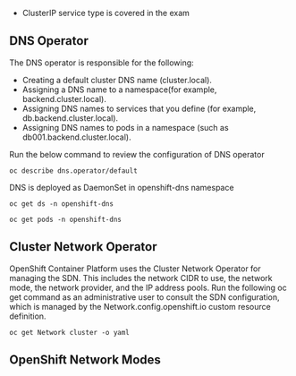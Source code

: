 * ClusterIP service type is covered in the exam

## DNS Operator
The DNS operator is responsible for the following:
- Creating a default cluster DNS name (cluster.local).
- Assigning a DNS name to a namespace(for example, backend.cluster.local).
- Assigning DNS names to services that you define (for example, db.backend.cluster.local).
- Assigning DNS names to pods in a namespace (such as db001.backend.cluster.local).

Run the below command to review the configuration of DNS operator

`oc describe dns.operator/default`

DNS is deployed as DaemonSet in openshift-dns namespace

`oc get ds -n openshift-dns`

`oc get pods -n openshift-dns`

## Cluster Network Operator
OpenShift Container Platform uses the Cluster Network Operator for managing the SDN. This includes the network CIDR to use, the network mode, the network provider, and the IP address pools.
Run the following oc get command as an administrative user to consult the SDN configuration, which is managed by the Network.config.openshift.io custom resource definition.

`oc get Network cluster -o yaml`

## OpenShift Network Modes
